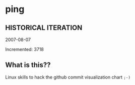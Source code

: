 # ping

## HISTORICAL ITERATION
2007-08-07

Incremented: 3718

## What is this?? 
Linux skills to hack the github commit visualization chart `;-)`
